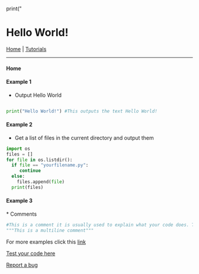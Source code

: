 <p>print("<h1>Hello World!</h1></p>

<a href="https://pytutorials.github.io">Home</a> <a>|</a> <a href="https://pytutorials.github.io/tutorials">Tutorials</a>
<hr/>
<script src="404.js"></script>

#### Home

#### Example 1

* Output Hello World

```python

print("Hello World!") #This outputs the text Hello World!
```

#### Example 2
* Get a list of files in the current directory and output them

```python
import os
files = []
for file in os.listdir():
  if file == "yourfilename.py":
     continue
  else:
    files.append(file)
  print(files)
 ```
 
 <h4>Example 3</h4>
* Comments

```python
#This is a comment it is usually used to explain what your code does. The computer ignores this.
"""This is a multiline comment"""
```
For more examples click this [link](tutorials/index)

[Test your code here](https://onlinegdb.com)

[Report a bug](https://pytutorials5.wordpress.com/2023/05/14/blog/)

